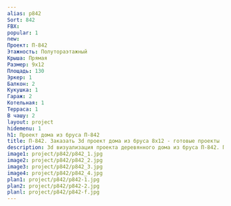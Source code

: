 ```yaml
---
alias: p842
Sort: 842
FBX: 
popular: 1
new: 
Проект: П-842
Этажность: Полутораэтажный
Крыша: Прямая
Размер: 9х12
Площадь: 130
Эркер: 1
Балкон: 2
Кукушка: 1
Гараж: 2
Котельная: 1
Терраса: 1
В чашу: 2
layout: project
hidemenu: 1
h1: Проект дома из бруса П-842
title: П-842. Заказать 3d проект дома из бруса 8х12 - готовые проекты
description: 3d визуализация проекта деревянного дома из бруса П-842. Площадь 130 м2, размер 8х12. Вы можете внести любые изменения в проект.
image1: project/p842/p842_1.jpg
image2: project/p842/p842_2.jpg
image3: project/p842/p842_3.jpg
image4: project/p842/p842_4.jpg
plan1: project/p842/p842-1.jpg
plan2: project/p842/p842-2.jpg
planl: project/p842/p842-f.jpg
---
```

